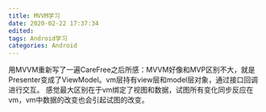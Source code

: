 ```yaml
---
title: MVVM学习
date: 2020-02-22 17:37:34
edited:
tags: Android学习
categories: Android
---
```


用MVVM重新写了一遍CareFree之后所感：MVVM好像和MVP区别不大，就是Presenter变成了ViewModel。vm层持有view层和model层对象，通过接口回调进行交互。
感觉最大区别在于vm绑定了视图和数据，试图所有变化同步反应在vm，vm中数据的改变也会引起试图的改变。